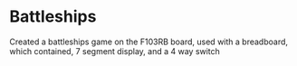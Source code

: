 # Battleships
Created a battleships game on the F103RB board, used with a breadboard, which contained, 7 segment display, and a 4 way switch
